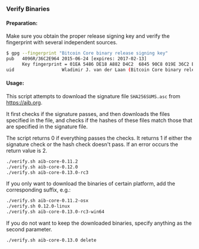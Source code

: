 ### Verify Binaries

#### Preparation:

Make sure you obtain the proper release signing key and verify the fingerprint with several independent sources.

```sh
$ gpg --fingerprint "Bitcoin Core binary release signing key"
pub   4096R/36C2E964 2015-06-24 [expires: 2017-02-13]
      Key fingerprint = 01EA 5486 DE18 A882 D4C2  6845 90C8 019E 36C2 E964
uid                  Wladimir J. van der Laan (Bitcoin Core binary release signing key) <laanwj@gmail.com>
```

#### Usage:

This script attempts to download the signature file `SHA256SUMS.asc` from https://aib.org.

It first checks if the signature passes, and then downloads the files specified in the file, and checks if the hashes of these files match those that are specified in the signature file.

The script returns 0 if everything passes the checks. It returns 1 if either the signature check or the hash check doesn't pass. If an error occurs the return value is 2.


```sh
./verify.sh aib-core-0.11.2
./verify.sh aib-core-0.12.0
./verify.sh aib-core-0.13.0-rc3
```

If you only want to download the binaries of certain platform, add the corresponding suffix, e.g.:

```sh
./verify.sh aib-core-0.11.2-osx
./verify.sh 0.12.0-linux
./verify.sh aib-core-0.13.0-rc3-win64
```

If you do not want to keep the downloaded binaries, specify anything as the second parameter.

```sh
./verify.sh aib-core-0.13.0 delete
```
